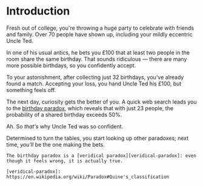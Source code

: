 # Introduction

Fresh out of college, you're throwing a huge party to celebrate with friends and family.
Over 70 people have shown up, including your mildly eccentric Uncle Ted.

In one of his usual antics, he bets you £100 that at least two people in the room share the same birthday.
That sounds ridiculous — there are many more possible birthdays, so you confidently accept.

To your astonishment, after collecting just 32 birthdays, you've already found a match.
Accepting your loss, you hand Uncle Ted his £100, but something feels off.

The next day, curiosity gets the better of you.
A quick web search leads you to the [birthday paradox][birthday-problem], which reveals that with just 23 people, the probability of a shared birthday exceeds 50%.

Ah. So _that's_ why Uncle Ted was so confident.

Determined to turn the tables, you start looking up other paradoxes; next time, _you'll_ be the one making the bets.

~~~~exercism/note
The birthday paradox is a [veridical paradox][veridical-paradox]: even though it feels wrong, it is actually true.

[veridical-paradox]: https://en.wikipedia.org/wiki/Paradox#Quine's_classification
~~~~

[birthday-problem]: https://en.wikipedia.org/wiki/Birthday_problem

